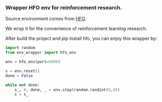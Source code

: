 ### Wrapper HFO env for reinforcement research.

Source environment comes from [HFO]( https://github.com/LARG/HFO ).

We wrap it  for the convenience of reinforcement learning research.

After build the project and pip install hfo, you can enjoy this wrapper by:

```python
import random
from env_wrapper import hfo_env

env = hfo_env(port=6006)

s = env.reset()
done = False

while not done:
    s_, r, done, _ = env.step(random.randint(0,4))
    s = s_
```